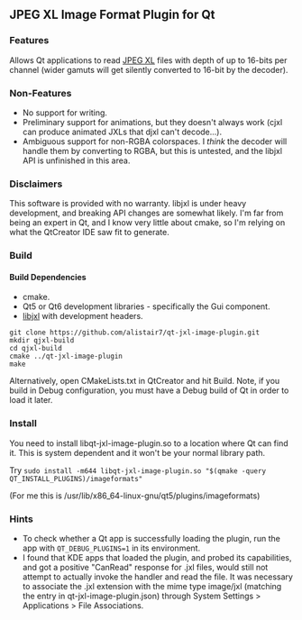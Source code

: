 ## JPEG XL Image Format Plugin for Qt ##

### Features ###
Allows Qt applications to read [JPEG XL](https://jpeg.org/jpegxl/index.html) files with depth of up to 16-bits per channel (wider gamuts will get silently converted to 16-bit by the decoder).

### Non-Features ###
* No support for writing.
* Preliminary support for animations, but they doesn't always work (cjxl can produce animated JXLs that djxl can't decode...).
* Ambiguous support for non-RGBA colorspaces.  I _think_ the decoder will handle them by converting to RGBA, but this is untested, and the libjxl API is unfinished in this area.

### Disclaimers ###
This software is provided with no warranty.  libjxl is under heavy development, and breaking API changes are somewhat likely.
I'm far from being an expert in Qt, and I know very little about cmake, so I'm relying on what the QtCreator IDE saw fit to generate.

### Build ###

#### Build Dependencies ####
* cmake.
* Qt5 or Qt6 development libraries - specifically the Gui component.
* [libjxl](https://gitlab.com/wg1/jpeg-xl) with development headers.

```
git clone https://github.com/alistair7/qt-jxl-image-plugin.git
mkdir qjxl-build
cd qjxl-build
cmake ../qt-jxl-image-plugin
make
```

Alternatively, open CMakeLists.txt in QtCreator and hit Build. Note, if you build in Debug configuration, you must have a Debug build of Qt in order to load it later.

### Install ###
You need to install libqt-jxl-image-plugin.so to a location where Qt can find it. This is system dependent and it won't be your normal library path.

Try
`sudo install -m644 libqt-jxl-image-plugin.so "$(qmake -query QT_INSTALL_PLUGINS)/imageformats"`

(For me this is /usr/lib/x86_64-linux-gnu/qt5/plugins/imageformats)

### Hints ###
* To check whether a Qt app is successfully loading the plugin, run the app with `QT_DEBUG_PLUGINS=1` in its environment.
* I found that KDE apps that loaded the plugin, and probed its capabilities, and got a positive "CanRead" response for .jxl files, would still not attempt to actually invoke the handler and read the file.  It was necessary to associate the .jxl extension with the mime type image/jxl (matching the entry in qt-jxl-image-plugin.json) through System Settings > Applications > File Associations.
